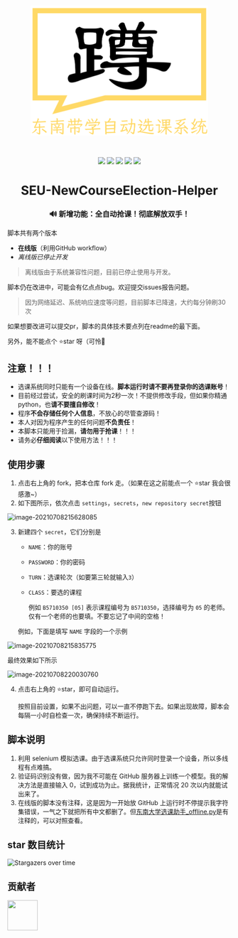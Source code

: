 <p align="center"><img src="pic/logo.png" alt="logo" width="400"/></p>

<br/>

<p align="center"><img src="https://img.shields.io/github/stars/wcy-dt/SEU-NewCourseElection-Helper.svg"> <img src="https://img.shields.io/github/forks/wcy-dt/SEU-NewCourseElection-Helper.svg"> <img src="https://img.shields.io/badge/Test-passed-brightgreen.svg?style=flat"> <img src="https://img.shields.io/badge/version-1.0.2-red.svg?style=flat"> <img src="https://img.shields.io/badge/License-GPL3.0-yellow.svg?style=flat"></p>   

<h1 align="center" style="text-align:center;">
SEU-NewCourseElection-Helper
</h1>


<h3 align="center" style="text-align:center;">🔊 新增功能：全自动抢课！彻底解放双手！</h3>

脚本共有两个版本

- **在线版**（利用GitHub workflow）
- *离线版已停止开发*

> 离线版由于系统兼容性问题，目前已停止使用与开发。

脚本仍在改进中，可能会有亿点点bug。欢迎提交issues报告问题。

> 因为网络延迟、系统响应速度等问题，目前脚本已降速，大约每分钟刷30次

如果想要改进可以提交pr，脚本的具体技术要点列在readme的最下面。

另外，能不能点个 ⭐star 呀（可怜🥺

## 注意！！！

- 选课系统同时只能有一个设备在线。**脚本运行时请不要再登录你的选课账号**！
- 目前经过尝试，安全的刷课时间为2秒一次！不提供修改手段，但如果你精通python，也**请不要擅自修改**！
- 程序**不会存储任何个人信息**，不放心的尽管查源码！
- 本人对因为程序产生的任何问题**不负责任**！
- 本脚本只能用于捡漏，**请勿用于抢课**！！！
- 请务必**仔细阅读**以下使用方法！！！

## 使用步骤

1. 点击右上角的 fork，把本仓库 fork 走。（如果在这之前能点一个 ⭐star 我会很感激~）
2. 如下图所示，依次点击 `settings`，`secrets`，`new repository secret`按钮

![image-20210708215628085](pic/image-20210708215628085.png)

3. 新建四个 `secret`，它们分别是

   - `NAME`：你的账号

   - `PASSWORD`：你的密码

   - `TURN`：选课轮次（如要第三轮就输入`3`）

   - `CLASS`：要选的课程

     例如 `B5710350 [05]` 表示课程编号为 `B5710350`，选择编号为 `05` 的老师。仅有一个老师的也要填。不要忘记了中间的空格！

   例如，下面是填写 `NAME` 字段的一个示例

![image-20210708215835775](pic/image-20210708215835775.png)

最终效果如下所示

![image-20210708220030760](pic/image-20210708220030760.png)

4. 点击右上角的 ⭐star，即可自动运行。

   按照目前设置，如果不出问题，可以一直不停跑下去。如果出现故障，脚本会每隔一小时自检查一次，确保持续不断运行。

## 脚本说明

1. 利用 selenium 模拟选课。由于选课系统只允许同时登录一个设备，所以多线程有点难搞。
2. 验证码识别没有做，因为我不可能在 GitHub 服务器上训练一个模型。我的解决方法是直接输入 0，试到成功为止。据我统计，正常情况 20 次以内就能试出来了。
3. 在线版的脚本没有注释，这是因为一开始放 GitHub 上运行时不停提示我字符集错误，一气之下就把所有中文都删了。但[东南大学选课助手_offline.py](https://github.com/Auroragys/SEU-NewCourseElection-Helper/blob/main/东南大学选课助手_offline.py)是有注释的，可以对照查看。


## star 数目统计

![Stargazers over time](https://starchart.cc/WCY-dt/SEU-NewCourseElection-Helper.svg)

## 贡献者

<a href="[WCY-dt (Chenyang) (github.com)](https://github.com/WCY-dt)"><img src="https://avatars.githubusercontent.com/u/55525165?v=4" height="68" width="68" style="border-radius:34;"></a>
